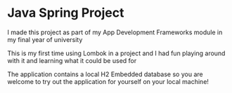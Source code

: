 # Java Spring Project

I made this project as part of my App Development Frameworks module in my final year of university

This is my first time using Lombok in a project and I had fun playing around with it and learning what it could be used for

The application contains a local H2 Embedded database so you are welcome to try out the application for yourself on your local machine!
